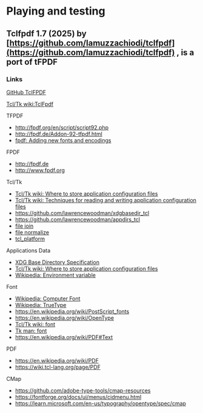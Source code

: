# Playing and testing

## Tclfpdf 1.7 (2025) by [https://github.com/lamuzzachiodi/tclfpdf](https://github.com/lamuzzachiodi/tclfpdf) , is a port of tFPDF

### Links
[GitHub TclFPDF](https://github.com/lamuzzachiodi/tclfpdf)

[Tcl/Tk wiki:TclFpdf](https://wiki.tcl-lang.org/page/TCLFPDF)

TFPDF

+ http://fpdf.org/en/script/script92.php
+ http://fpdf.de/Addon-92-tfpdf.html
+ [fpdf: Adding new fonts and encodings](http://www.fpdf.org/en/tutorial/tuto7.htm)

FPDF

+ http://fpdf.de
+ http://www.fpdf.org

Tcl/Tk

+ [Tcl/Tk wiki: Where to store application configuration files](https://wiki.tcl-lang.org/page/Where+to+store+application+configuration+files)
+ [Tcl/Tk wiki: Techniques for reading and writing application configuration files](https://wiki.tcl-lang.org/page/Techniques+for+reading+and+writing+application+configuration+files)
+ https://github.com/lawrencewoodman/xdgbasedir_tcl
+ https://github.com/lawrencewoodman/appdirs_tcl
+ [file join](http://www.tcl-lang.org/man/tcl/TclCmd/file.htm#M19)
+ [file normalize](http://www.tcl-lang.org/man/tcl/TclCmd/file.htm#M25)
+ [tcl_platform](http://www.tcl-lang.org/man/tcl/TclCmd/tclvars.htm#M24)

Applications Data

+ [XDG Base Directory Specification](https://specifications.freedesktop.org/basedir-spec/basedir-spec-latest.html)
+ [Tcl/Tk wiki: Where to store application configuration files](https://wiki.tcl-lang.org/page/Where+to+store+application+configuration+files)
+ [Wikipedia: Environment variable](https://en.wikipedia.org/wiki/Environment_variable)

Font

+ [Wikipedia: Computer Font](https://en.wikipedia.org/wiki/Computer_font)
+ [Wikipedia: TrueType](https://en.wikipedia.org/wiki/TrueType)
+ https://en.wikipedia.org/wiki/PostScript_fonts
+ https://en.wikipedia.org/wiki/OpenType
+ [Tcl/Tk wiki: font](https://wiki.tcl-lang.org/page/font)
+ [Tk man: font](https://www.tcl.tk/man/tcl/TkCmd/font.htm)
+ https://en.wikipedia.org/wiki/PDF#Text

PDF

+ https://en.wikipedia.org/wiki/PDF
+ https://wiki.tcl-lang.org/page/PDF

CMap

+ https://github.com/adobe-type-tools/cmap-resources
+ https://fontforge.org/docs/ui/menus/cidmenu.html
+ https://learn.microsoft.com/en-us/typography/opentype/spec/cmap
 





  

